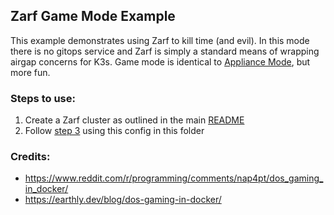 ## Zarf Game Mode Example

This example demonstrates using Zarf to kill time (and evil).  In this mode there is no gitops service and Zarf is simply a standard means of wrapping airgap concerns for K3s.  Game mode is identical to [Appliance Mode](../appliance/README.md), but more fun. 

### Steps to use:
1. Create a Zarf cluster as outlined in the main [README](../../README.md#2-create-the-zarf-cluster)
2. Follow [step 3](../../README.md#3-add-resources-to-the-zarf-cluster) using this config in this folder

### Credits:
 - https://www.reddit.com/r/programming/comments/nap4pt/dos_gaming_in_docker/
 - https://earthly.dev/blog/dos-gaming-in-docker/
